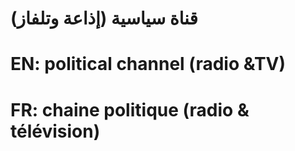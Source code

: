 # قناة سياسية (إذاعة وتلفاز)

# EN: political channel (radio &TV)

# FR: chaine politique (radio & télévision)
